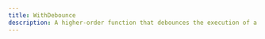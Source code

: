 ```yaml
---
title: WithDebounce
description: A higher-order function that debounces the execution of a function.
---
```


<script>
import { WithDebounceDemo } from '$lib/components/demos';
</script>

<WithDebounceDemo />
